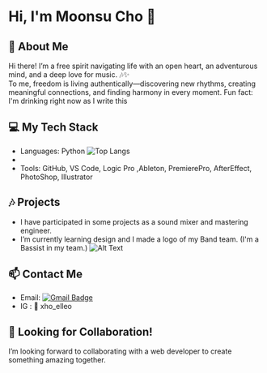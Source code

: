 # Hi, I'm Moonsu Cho 👋

## 🎨 About Me
Hi there! I’m a free spirit navigating life with an open heart, an adventurous mind, and a deep love for music. 🎶✨  
To me, freedom is living authentically—discovering new rhythms, creating meaningful connections, and finding harmony in every moment. 
Fun fact: I'm drinking right now as I write this

## 💻 My Tech Stack
- Languages: Python ![Top Langs](https://github-readme-stats.vercel.app/api/top-langs/?username=yourusername&hide=html,css&layout=compact)
- 
- Tools: GitHub, VS Code, Logic Pro ,Ableton, PremierePro, AfterEffect, PhotoShop, Illustrator

## 🎶 Projects
- I have participated in some projects as a sound mixer and mastering engineer.
- I’m currently learning design and I made a logo of my Band team. (I'm a Bassist in my team.)
![Alt Text](https://lh3.googleusercontent.com/fife/ALs6j_EetgpLGVtNrv_cIGanFNs9LxpzoHndU9AnPdmOAsxiQ10T731XijmUS19kGSkQbSmuBE0Fz4m_Gi04xI1XhV9lXBglF4LFIu7-uTKQfgpeZ_qeZM2f-Yln5llmorPdx4I0gmqhd36Slga8ybhZxrKZZtm_6GYiWKwej0zokzm2IAmq-jhvfEUlButqpL1n3eVQNZH7ZUS0MucTBltRGD-PwLozDtjIDG-KOS1XDRLJd3JfVZzGqClCLfuTf9ynqezMFh3K87y_vcUkhy4BBNsH7kxWHynEW4JiesQMGHC2uu3oWOTklnnNvoq5uYKVAU5Dlxe-b8lG33jbthX2Dmg-facEqhVmoFGD8fcedSVsVYtZDT5rEvUXzOziuF1DMHvW3ZsGMQjYQ2GrizAHGZbtaK63X7Sbvxii3PYAFfqtEsSDw_D2XRV1PfwYeAChle9038NiN-ve38MYdFcn8sh8vgbGjFEn6skT_5ZGvYyXzrpiaVZhKs75pjzOQN2uKBTGUMWDzcivaSgnbQ72zHQspzL_zUkYI22cBleotTkzlnne_RL3H_BrcuyM67UBBMfp-aY2fjtrkhjujdvTfXEa-7asrJ1HIRjgxhDmE7GOwR-pMSS-1ncE_B6mEttZf0QppgaS292siAcrJeuHWiNJKNHn5N0G8boPL6WxSuiyoW8N-sAiLT_TdZC-H6uyfrcU7rk19oGaFLQzhzWMkCOaHjKs_Ev9zbIJNUmT4FQyqSYjuT1YJwqQP4IJwzsbeMGZ-3hKmGQUQlhgHRtr0_P24TO-FhToxw7noa7sOProgou6UAAEbTbdpOfT0Lr3ub1VsyQF4U8EQ1xroDooFVFJjP93FxJISwCtkbqliJIbDRgT0LxGmlkhshZlWZJdrvstw3afgrdTKQZwuYACxIdTH4hQuHlT3hBoHR-U-U-sSNipA61vEAHndRjUt1nCR3Yilv_ruZlKiGMLhXte-WiBZacZHEBu4fvya9xw5mdaHWn82FpEEIySjXCNExUXz3nlaFnOVjm-sW-icTOG7lU2aYL9yB2HC8slJ3TM0d7ufx8vmi-GRig8gW6s8L09amA94igHktULSBvZrqhF7T7eeEgM_deYqKV6ia88BVrQE_TKdY8zbzgP1SGcVaoUNqPzAWZb3td7dcEYqSCALtTQmthbwLV1o3FppS973QwLezO3Nzn70oAh1cvYR4iyeya9M-RxBxsx__wkZm5WY-lamwg06_VNd1B4YAaa2_ykoqK4GkdTA3kMR8i9qPXXw8zXI53oht5cGUGxQZUISYg3lGkUW8oiJcBmQWADJMMZvhjwkJ9TBuLJqC8j5vk1JX2hGjnWjMC8Z33-j4LpI8ZbltEDBg2hW_-eeOVgnXcQe0bpKtWboIGIroZ2fozp06Oyya5Xy1o5y-OirBA2u5SEFqj4215mV2Y00CoR1-EMWcEQpxk2Wwg-14LCncWAaPeoHhIbEWCnNgKVnkXwzip59O8p7kF23WhCD1ix3I86Y-meV9RN8aLAbG35V7X6KCDSITlzsUBeW14c5g85UwsjLzgM0kHJ2gorhZXmmAi2drAnL1fcfbw4edLHy-jac9FBPWmOy2rf-OvrGPj1sg=w1920-h919)


## 📫 Contact Me
- Email: [![Gmail Badge](https://img.shields.io/badge/Gmail-d14836?style=flat-square&logo=Gmail&logoColor=white&link=mailto:choelleo719@gmail.com)](mailto:choelleo719@gmail.com)
- IG : 📸 xho_elleo

  
## 🔧 Looking for Collaboration!
I’m looking forward to collaborating with a web developer to create something amazing together.

